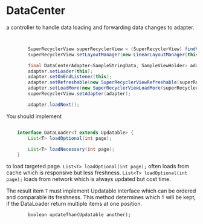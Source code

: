 # DataCenter

a controller to handle data loading and forwarding data changes to adapter.

```java


        SuperRecyclerView superRecyclerView = (SuperRecyclerView) findViewById(R.id.superRecyclerView);
        superRecyclerView.setLayoutManager(new LinearLayoutManager(this));

        final DataCenterAdapter<SampleStringData, SampleViewHolder> adapter = new SampleDataCenterAdapter(this);
        adapter.setLoader(this);
        adapter.setOnEndListener(this);
        adapter.setRefreshable(new SuperRecyclerViewRefreshable(superRecyclerView));
        adapter.setLoadMore(new SuperRecyclerViewLoadMore(superRecyclerView));
        superRecyclerView.setAdapter(adapter);

        adapter.loadNext();

```
You should implement 

```java

    interface DataLoader<T extends Updatable> {
        List<T> loadOptional(int page);

        List<T> loadNecessary(int page);
    }
```

to load targeted page. ```List<T> loadOptional(int page);``` often loads from cache which is 
responsive but less freshness. ```List<T> loadOptional(int page);``` loads from network which is 
always updated but cost time.
    
    
The result item ```T``` must implement Updatable interface which can be ordered and comparable its freshness. 
This method determines which ```T``` will be kept, if the DataLoader return multiple items at one position.
```
        boolean updateThan(Updatable another);
```

